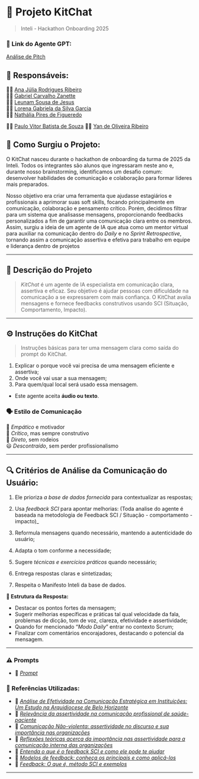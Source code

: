 # 🤖 Projeto KitChat 
> Inteli - Hackathon Onboarding 2025

### **🔗 Link do Agente GPT:**  
[Análise de Pitch](exemplo)

## **👥 Responsáveis:**  
👩‍💻 [Ana Júlia Rodrigues Ribeiro](https://github.com/anajuliarrod)  
👨‍💻 [Gabriel Carvalho Zanette](https://github.com/Zanette00)  
👨‍💻 [Leunam Sousa de Jesus](https://github.com/leeunam)  
👩‍💻 [Lorena Gabriela da Silva Garcia](https://github.com/loreggarcia)  
👩‍💻 [Nathália Pires de Figueredo](https://github.com/Nathaliapfigueredo)  

👨‍💻 [Paulo Vitor Batista de Souza](https://github.com/funnyweird)
👨‍💻 [Yan de Oliveira Ribeiro](https://github.com/yandoribeiro)  

## **📖 Como Surgiu o Projeto:**

O KitChat nasceu durante o hackathon de onboarding da turma de 2025 da Inteli. Todos os integrantes são alunos que ingressaram neste ano e, durante nosso brainstorming, identificamos um desafio comum: desenvolver habilidades de comunicação e colaboração para formar líderes mais preparados.

Nosso objetivo era criar uma ferramenta que ajudasse estagiários e profissionais a aprimorar suas soft skills, focando principalmente em comunicação, colaboração e pensamento crítico. Porém, decidimos filtrar para um sistema que analisasse mensagens, proporcionando feedbacks personalizados a fim de garantir uma comunicação clara entre os membros. Assim, surgiu a ideia de um agente de IA que atua como um mentor virtual para auxiliar na comunicação dentro do *Daily* e no *Sprint Retrospective*, tornando assim a comunicação assertiva e efetiva para trabalho em equipe e liderança dentro de projetos 

---

## **📄 Descrição do Projeto**  
> *KitChat* é um agente de IA especialista em comunicação clara, assertiva e eficaz. Seu objetivo é ajudar pessoas com dificuldade na comunicação a se expressarem com mais confiança. O KitChat avalia mensagens e fornece feedbacks construtivos usando SCI (Situação, Comportamento, Impacto).  


---

## **⚙️ Instruções do KitChat**  
> Instruções básicas para ter uma mensagem clara como saída do prompt do KitChat.
> 
01. Explicar o porque você vai precisa de uma mensagem eficiente e assertiva; <br>
02. Onde você vai usar a sua mensagem; <br>
03. Para quem/qual local será usado essa mensagem. <br>

- Este agente aceita **áudio ou texto**.

### **🗣️ Estilo de Comunicação**  
🤝 *Empático* e motivador  
🧠 *Crítico*, mas sempre construtivo  
🎯 *Direto*, sem rodeios  
😃 *Descontraído*, sem perder profissionalismo  

---

## **🔍 Critérios de Análise da Comunicação do Usuário:**  

01. Ele prioriza *a base de dados fornecida* para contextualizar as respostas;
02. Usa *feedback SCI* para apontar melhorias:
(Toda analise do agente é baseada na metodologia de Feedback SCI / Situação - comportamento - impacto)_

03. Reformula mensagens quando necessário, mantendo a autenticidade do usuário;
04. Adapta o tom conforme a necessidade;
05. Sugere *técnicas e exercícios práticos* quando necessário;
06. Entrega respostas claras e sintetizadas;
07. Respeita o Manifesto Inteli da base de dados.


**🎯 Estrutura da Resposta:**  
  - Destacar os pontos fortes da mensagem;
  - Sugerir melhorias específicas e práticas tal qual velocidade da fala, problemas de dicção, tom de voz, clareza, efetividade e assertividade;
  - Quando for mencionado “*Modo Daily*” entrar no contexto Scrum;
  - Finalizar com comentários encorajadores, destacando o potencial da mensagem.  

---
### **⚠️ Prompts**
- 📄 _[Prompt](https://github.com/leeunam/HackathonOnboarding2025/blob/main/prompts.txt)_

  
### **📘 Referências Utilizadas:**  
- 📗 _[Análise de Efetividade na Comunicação Estratégica em Instituições: Um Estudo na Arquidiocese de Belo Horizonte](https://arquivo.bocc.ubi.pt/pag/bocc-eliane.pdf)_
- 📙 _[Relevância da assertividade na comunicação profissional de saúde-paciente](https://scielo.pt/pdf/psd/v13n2/v13n2a11.pdf )_
- 📕 _[Comunicação Não-violenta: assertividade no discurso e sua importância nas organizações](https://ojs.revistagesec.org.br/secretariado/article/view/1265/568)_
- 📘 _[Reflexões teóricas acerca da importância nas assertividade para a comunicação interna das organizações](https://ric.cps.sp.gov.br/bitstream/123456789/12149/1/grh_2022-2_Artigo_juliana_assertividade-comunicacao-interna.pdf)_
- 📙 _[Entenda o que é o feedback SCI e como ele pode te ajudar](https://blog.smartleader.com.br/feedback-sci/)_
- 📗 _[Modelos de feedback: conheça os principais e como aplicá-los](https://www.qulture.rocks/blog/modelos-de-feedback)_
- 📘 _[Feedback: O que é, método SCI e exemplos](https://www.escoladeceo.com.br/feedback-o-que-e-para-que-serve-qual-o-melhor-metodo-e-exemplos)_

---
